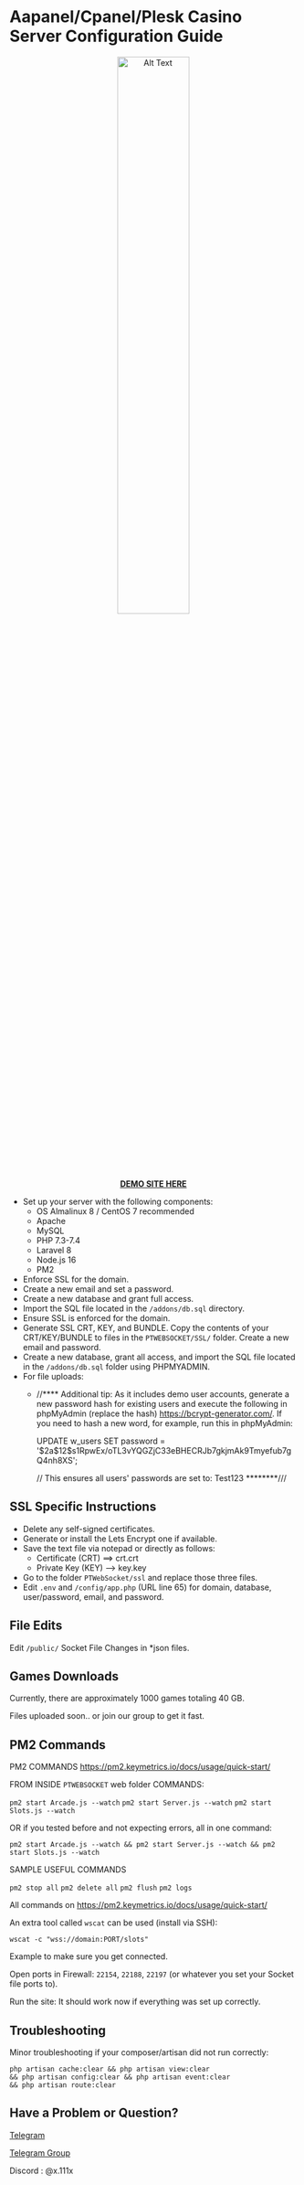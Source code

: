 <h1>Aapanel/Cpanel/Plesk Casino Server Configuration Guide</h1>

<p align="center">
<img src="https://raw.githubusercontent.com/zeusbyte/goldsvet85/main/slot.png" alt="Alt Text" width="50%">
</p>
<p align="center"><a href="https://casinoplay.win" title="DEMO HERE"><strong>DEMO SITE HERE</strong></a></p>

<ul>
    <li>Set up your server with the following components:
        <ul>
            <li>OS Almalinux 8 / CentOS 7 recommended</li>
            <li>Apache</li>
            <li>MySQL</li>
            <li>PHP 7.3-7.4</li>
            <li>Laravel 8</li>
            <li>Node.js 16</li>
            <li>PM2</li>
        </ul>
    </li>
    <li>Enforce SSL for the domain.</li>
    <li>Create a new email and set a password.</li>
    <li>Create a new database and grant full access.</li>
    <li>Import the SQL file located in the <code>/addons/db.sql</code> directory.</li>
    <li>Ensure SSL is enforced for the domain.</li>
    <li>Generate SSL CRT, KEY, and BUNDLE. Copy the contents of your CRT/KEY/BUNDLE to files in the
        <code>PTWEBSOCKET/SSL/</code> folder. Create a new email and password.</li>
    <li>Create a new database, grant all access, and import the SQL file located in the <code>/addons/db.sql</code>
        folder using PHPMYADMIN.</li>
    <li>For file uploads:
        <ul>
            <li>
                <p dir="auto">//**** Additional tip: As it includes demo user accounts, generate a new password hash
                    for existing users and execute the following in phpMyAdmin (replace the hash)
                    <a href="https://bcrypt-generator.com/" rel="nofollow">https://bcrypt-generator.com/</a>. If
                    you need to hash a new word, for example, run this in phpMyAdmin:</p>
                <p dir="auto">UPDATE w_users SET password =
                    '$2a$12$s1RpwEx/oTL3vYQGZjC33eBHECRJb7gkjmAk9Tmyefub7gQ4nh8XS';</p>
                <p dir="auto">// This ensures all users' passwords are set to: Test123 ********///</p>
            </li>
        </ul>
    </li>
</ul>

<h2>SSL Specific Instructions</h2>

<ul>
    <li>Delete any self-signed certificates.</li>
    <li>Generate or install the Lets Encrypt one if available.</li>
    <li>Save the text file via notepad or directly as follows:
        <ul>
            <li>Certificate (CRT) ==> crt.crt</li>
            <li>Private Key (KEY) --> key.key</li>
        </ul>
    </li>
    <li>Go to the folder <code>PTWebSocket/ssl</code> and replace those three files.</li>
    <li>Edit <code>.env</code> and <code>/config/app.php</code> (URL line 65) for domain, database,
        user/password, email, and password.</li>
</ul>

<h2>File Edits</h2>

<p dir="auto">Edit <code>/public/</code> Socket File Changes in *json files.</p>

<h2>Games Downloads</h2>

<p>Currently, there are approximately 1000 games totaling 40 GB.</p>
<p>Files uploaded soon.. or join our group to get it fast.</p>

<h2>PM2 Commands</h2>

<p>PM2 COMMANDS <a href="https://pm2.keymetrics.io/docs/usage/quick-start/" rel="nofollow">https://pm2.keymetrics.io/docs/usage/quick-start/</a></p>

<p>FROM INSIDE <code>PTWEBSOCKET</code> web folder COMMANDS:</p>
<code>pm2 start Arcade.js --watch</code>
<code>pm2 start Server.js --watch</code>
<code>pm2 start Slots.js --watch</code>

<p>OR if you tested before and not expecting errors, all in one command:</p>
<code>pm2 start Arcade.js --watch &amp;&amp; pm2 start Server.js --watch &amp;&amp; pm2 start Slots.js --watch</code>

<p>SAMPLE USEFUL COMMANDS</p>
<code>pm2 stop all</code>
<code>pm2 delete all</code>
<code>pm2 flush</code>
<code>pm2 logs</code>
<p>All commands on <a href="https://pm2.keymetrics.io/docs/usage/quick-start/" rel="nofollow">https://pm2.keymetrics.io/docs/usage/quick-start/</a></p>

<p>An extra tool called <code>wscat</code> can be used (install via SSH):</p>
<code>wscat -c "wss://domain:PORT/slots"</code>

<p>Example to make sure you get connected.</p>
<p>Open ports in Firewall: <code>22154</code>, <code>22188</code>, <code>22197</code> (or whatever you set your Socket
    file ports to).</p>
<p>Run the site: It should work now if everything was set up correctly.</p>

<h2>Troubleshooting</h2>

<p dir="auto">Minor troubleshooting if your composer/artisan did not run correctly:</p>

<code>php artisan cache:clear &amp;&amp; php artisan view:clear &amp;&amp; php artisan config:clear &amp;&amp; php
    artisan event:clear &amp;&amp; php artisan route:clear</code>

<h2>Have a Problem or Question?</h2>

<p dir="auto"><a href="https://t.me/TWFtYWggYWt1IHRha3V0IPCfpK" rel="nofollow">Telegram</a></p>
<p dir="auto"><a href="https://t.me/goldsvetcasino1" rel="nofollow">Telegram Group</a></p>
<p>Discord : @x.111x</p>
<p dir="auto">&nbsp;</p>
